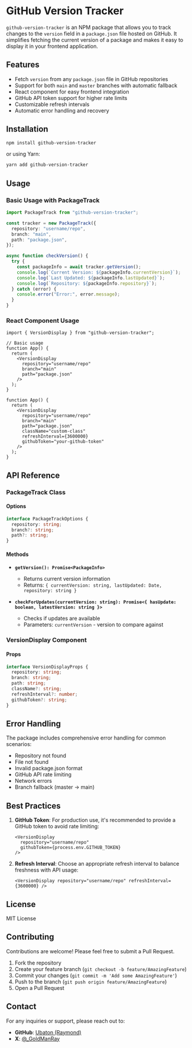 # GitHub Version Tracker

`github-version-tracker` is an NPM package that allows you to track changes to the `version` field in a `package.json` file hosted on GitHub. It simplifies fetching the current version of a package and makes it easy to display it in your frontend application.

## Features

- Fetch `version` from any `package.json` file in GitHub repositories
- Support for both `main` and `master` branches with automatic fallback
- React component for easy frontend integration
- GitHub API token support for higher rate limits
- Customizable refresh intervals
- Automatic error handling and recovery

## Installation

```bash
npm install github-version-tracker
```

or using Yarn:

```bash
yarn add github-version-tracker
```

## Usage

### Basic Usage with PackageTrack

```typescript
import PackageTrack from "github-version-tracker";

const tracker = new PackageTrack({
  repository: "username/repo",
  branch: "main",
  path: "package.json",
});

async function checkVersion() {
  try {
    const packageInfo = await tracker.getVersion();
    console.log(`Current Version: ${packageInfo.currentVersion}`);
    console.log(`Last Updated: ${packageInfo.lastUpdated}`);
    console.log(`Repository: ${packageInfo.repository}`);
  } catch (error) {
    console.error("Error:", error.message);
  }
}
```

### React Component Usage

```tsx
import { VersionDisplay } from "github-version-tracker";

// Basic usage
function App() {
  return (
    <VersionDisplay
      repository="username/repo"
      branch="main"
      path="package.json"
    />
  );
}

function App() {
  return (
    <VersionDisplay
      repository="username/repo"
      branch="main"
      path="package.json"
      className="custom-class"
      refreshInterval={3600000}
      githubToken="your-github-token"
    />
  );
}
```

## API Reference

### PackageTrack Class

#### Options

```typescript
interface PackageTrackOptions {
  repository: string;
  branch?: string;
  path?: string;
}
```

#### Methods

- **`getVersion(): Promise<PackageInfo>`**

  - Returns current version information
  - Returns: `{ currentVersion: string, lastUpdated: Date, repository: string }`

- **`checkForUpdates(currentVersion: string): Promise<{ hasUpdate: boolean, latestVersion: string }>`**
  - Checks if updates are available
  - Parameters: `currentVersion` - version to compare against

### VersionDisplay Component

#### Props

```typescript
interface VersionDisplayProps {
  repository: string;
  branch: string;
  path: string;
  className?: string;
  refreshInterval?: number;
  githubToken?: string;
}
```

## Error Handling

The package includes comprehensive error handling for common scenarios:

- Repository not found
- File not found
- Invalid package.json format
- GitHub API rate limiting
- Network errors
- Branch fallback (master → main)

## Best Practices

1. **GitHub Token**: For production use, it's recommended to provide a GitHub token to avoid rate limiting:

   ```tsx
   <VersionDisplay
     repository="username/repo"
     githubToken={process.env.GITHUB_TOKEN}
   />
   ```

2. **Refresh Interval**: Choose an appropriate refresh interval to balance freshness with API usage:
   ```tsx
   <VersionDisplay repository="username/repo" refreshInterval={3600000} />
   ```

## License

MIT License

## Contributing

Contributions are welcome! Please feel free to submit a Pull Request.

1. Fork the repository
2. Create your feature branch (`git checkout -b feature/AmazingFeature`)
3. Commit your changes (`git commit -m 'Add some AmazingFeature'`)
4. Push to the branch (`git push origin feature/AmazingFeature`)
5. Open a Pull Request

## Contact

For any inquiries or support, please reach out to:

- **GitHub**: [Ubaton (Raymond)](https://github.com/Ubaton)
- **X**: [@\_GoldManRay](https://x.com/_GoldManRay)

